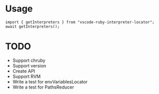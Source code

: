 # Usage

```
import { getInterpreters } from "vscode-ruby-interpreter-locator";
await getInterpreters();
```

# TODO
* Support chruby
* Support version
* Create API
* Support RVM
* Write a test for envVariablesLocator
* Write a test for PathsReducer
